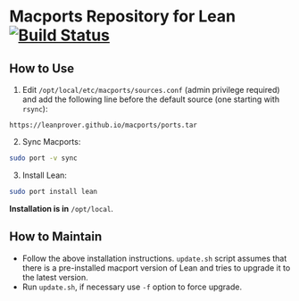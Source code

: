 Macports Repository for Lean [![Build Status](https://travis-ci.org/leanprover/macports.svg?branch=master)](https://travis-ci.org/leanprover/macports)
============================

How to Use
----------

1. Edit `/opt/local/etc/macports/sources.conf` (admin privilege required) and add the following line before the default source (one starting with `rsync`):

```
https://leanprover.github.io/macports/ports.tar
```

2. Sync Macports:

```bash
sudo port -v sync
```

3. Install Lean:

```bash
sudo port install lean
```

**Installation is in** `/opt/local`.


How to Maintain
---------------
 - Follow the above installation instructions. `update.sh` script assumes that there is a pre-installed macport version of Lean and tries to upgrade it to the latest version.
 - Run `update.sh`, if necessary use `-f` option to force upgrade.
